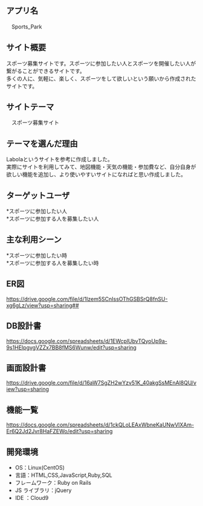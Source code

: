 ## アプリ名
　Sports_Park

## サイト概要
 スポーツ募集サイトです。スポーツに参加したい人とスポーツを開催したい人が繋がることができるサイトです。  
 多くの人に、気軽に、楽しく、スポーツをして欲しいという願いから作成されたサイトです。
 
## サイトテーマ
　スポーツ募集サイト

## テーマを選んだ理由
 Labolaというサイトを参考に作成しました。    
 実際にサイトを利用してみて、地図機能・天気の機能・参加費など、自分自身が欲しい機能を追加し、より使いやすいサイトになればと思い作成しました。

## ターゲットユーザ
  *スポーツに参加したい人  
  *スポーツに参加する人を募集したい人

## 主な利用シーン
  *スポーツに参加したい時  
  *スポーツに参加する人を募集したい時

## ER図
https://drive.google.com/file/d/1lzem5SCnIssOThGSBSrQ8fnSU-xg6gLz/view?usp=sharing##
## DB設計書
https://docs.google.com/spreadsheets/d/1EWcplUbvTQyoUp9a-9s1HEIpgvgVZZx7BB8fMS6Wunw/edit?usp=sharing
## 画面設計書
https://drive.google.com/file/d/16aW7SgZH2wYzv51K_40akgSsMEnAl8QU/view?usp=sharing

## 機能一覧
<https://docs.google.com/spreadsheets/d/1ckQLoLEAxWbneKaUNwVlXAm-Er6Q2Jd2Jvr8HaFZEWo/edit?usp=sharing>

## 開発環境
- OS：Linux(CentOS)
- 言語：HTML,CSS,JavaScript,Ruby,SQL
- フレームワーク：Ruby on Rails
- JS ライブラリ：jQuery
- IDE ：Cloud9
